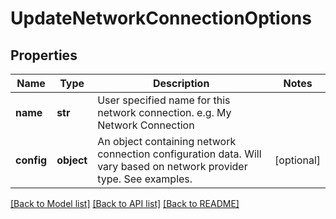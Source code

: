 # UpdateNetworkConnectionOptions



## Properties
Name | Type | Description | Notes
------------ | ------------- | ------------- | -------------
**name** | **str** | User specified name for this network connection. e.g. My Network Connection | 
**config** | **object** | An object containing network connection configuration data. Will vary based on network provider type. See examples. | [optional] 

[[Back to Model list]](../README.md#documentation-for-models) [[Back to API list]](../README.md#documentation-for-api-endpoints) [[Back to README]](../README.md)


